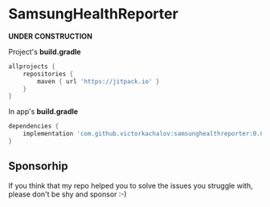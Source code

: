 # SamsungHealthReporter

**UNDER CONSTRUCTION**

Project's **build.gradle**
```groovy
allprojects {
    repositories {
        maven { url 'https://jitpack.io' }
    }
}
```

In app's **build.gradle**
```groovy
dependencies {
    implementation 'com.github.victorkachalov:samsunghealthreporter:0.0.1'
}
```

## Sponsorhip
If you think that my repo helped you to solve the issues you struggle with, please don't be shy and sponsor :-)
